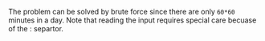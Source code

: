 The problem can be solved by brute force since there are only `60*60` minutes in a day.
Note that reading the input requires special care becuase of the : separtor.


